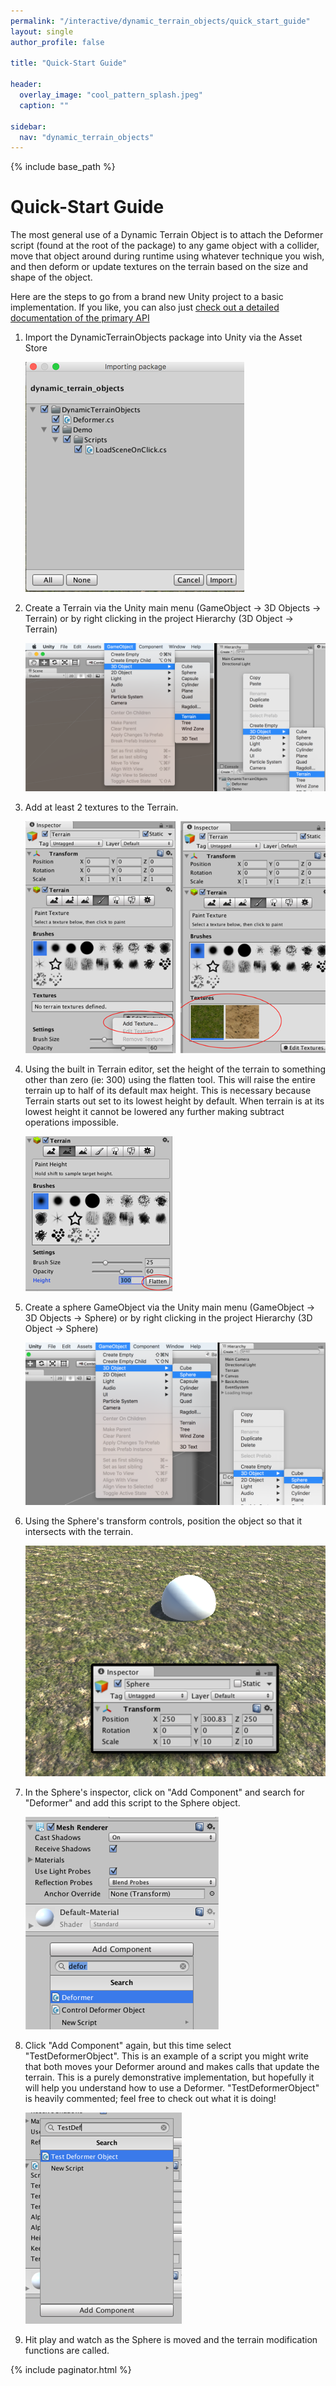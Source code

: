 ```yaml
---
permalink: "/interactive/dynamic_terrain_objects/quick_start_guide"
layout: single
author_profile: false

title: "Quick-Start Guide"

header:
  overlay_image: "cool_pattern_splash.jpeg"
  caption: ""

sidebar:
  nav: "dynamic_terrain_objects"
---
```


{% include base_path %}

# Quick-Start Guide

The most general use of a Dynamic Terrain Object is to attach the Deformer script (found at the root of the package) to any game object with a collider, move that object around during runtime using whatever technique you wish, and then deform or update textures on the terrain based on the size and shape of the object. 

Here are the steps to go from a brand new Unity project to a basic implementation. If you like, you can also just [check out a detailed documentation of the primary API](/interactive/dynamic_terrain_objects/deformer)

1.  Import the DynamicTerrainObjects package into Unity via the Asset Store
    
    ![Import Package](/images/dynamic_terrain_objects/quick_start/01_import_package.png)

2.  Create a Terrain via the Unity main menu (GameObject -> 3D Objects -> Terrain) or by right clicking in the project Hierarchy (3D Object -> Terrain)

    ![Import Package](/images/dynamic_terrain_objects/quick_start/02_create_terrain.png)

3.  Add at least 2 textures to the Terrain.

    ![Import Package](/images/dynamic_terrain_objects/quick_start/03_terrain_texture.png)

4.  Using the built in Terrain editor, set the height of the terrain to something other than zero (ie: 300) using the flatten tool. This will raise the entire terrain up to half of its default max height. This is necessary because Terrain starts out set to its lowest height by default. When terrain is at its lowest height it cannot be lowered any further making subtract operations impossible.

    ![Import Package](/images/dynamic_terrain_objects/quick_start/04_flatten_terrain.png)

5.  Create a sphere GameObject via the Unity main menu (GameObject -> 3D Objects -> Sphere) or by right clicking in the project Hierarchy (3D Object -> Sphere)

    ![Import Package](/images/dynamic_terrain_objects/quick_start/05_create_sphere.png)

6.  Using the Sphere's transform controls, position the object so that it intersects with the terrain.

    ![Import Package](/images/dynamic_terrain_objects/quick_start/06_position_sphere.png)

7.  In the Sphere's inspector, click on "Add Component" and search for "Deformer" and add this script to the Sphere object.

    ![Import Package](/images/dynamic_terrain_objects/quick_start/07_add_deformer.png)

8.  Click "Add Component" again, but this time select "TestDeformerObject". This is an example of a script you might write that both moves your Deformer around and makes calls that update the terrain. This is a purely demonstrative implementation, but hopefully it will help you understand how to use a Deformer. "TestDeformerObject" is heavily commented; feel free to check out what it is doing!

    ![Import Package](/images/dynamic_terrain_objects/quick_start/08_add_test_deformer.png)

9.  Hit play and watch as the Sphere is moved and the terrain modification functions are called.

{% include paginator.html %}
